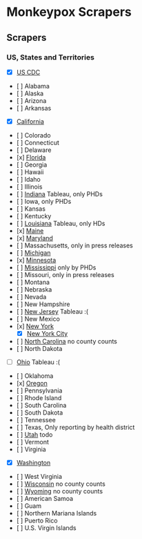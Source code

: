 # Monkeypox Scrapers

## Scrapers
### US, States and Territories

- [x] [US CDC](https://www.cdc.gov/wcms/vizdata/poxvirus/monkeypox/data/USmap_counts.csv)
- [ ] Alabama
- [ ] Alaska
- [ ] Arizona
- [ ] Arkansas
- [x] [California](https://www.cdph.ca.gov/Programs/CID/DCDC/Pages/Monkeypox-Data.aspx)
- [ ] Colorado
- [ ] Connecticut
- [ ] Delaware
- [x] [Florida](https://www.flhealthcharts.gov/ChartsReports/rdPage.aspx?rdReport=FrequencyMerlin.Frequency)
- [ ] Georgia
- [ ] Hawaii
- [ ] Idaho
- [ ] Illinois
- [ ] [Indiana](https://www.in.gov/health/erc/infectious-disease-epidemiology/diseases-and-conditions-resource-page/monkeypox/monkeypox-dashboard/) Tableau, only PHDs
- [ ] Iowa, only PHDs
- [ ] Kansas
- [ ] Kentucky
- [ ] [Louisiana](https://ldh.la.gov/page/monkeypox) Tableau, only HDs
- [x] [Maine](https://www.maine.gov/dhhs/mecdc/infectious-disease/epi/zoonotic/monkeypox.shtml#cases)
- [x] [Maryland](https://health.maryland.gov/phpa/OIDEOR/Pages/monkeypox.aspx)
- [ ] Massachusetts, only in press releases
- [ ] [Michigan](https://www.michigan.gov/mdhhs/keep-mi-healthy/communicablediseases/diseasesandimmunization/mpv)
- [x] [Minnesota](https://www.health.state.mn.us/diseases/monkeypox/stats/index.html)
- [ ] [Mississippi](https://msdh.ms.gov/msdhsite/_static/14,0,431.html) only by PHDs
- [ ] Missouri, only in press releases
- [ ] Montana
- [ ] Nebraska
- [ ] Nevada
- [ ] New Hampshire
- [ ] [New Jersey](https://dashboards.doh.nj.gov/views/mpxdailycount-publicdiscussion8aug2022pmserver/NJMPXDashboard?:showAppBanner=false&:display_count=n&:showVizHome=n&:origin=viz_share_link&:isGuestRedirectFromVizportal=y&:embed=y&_gl=1*142cvyw*_ga*MTM2NzM5MjU3Ni4xNjU5NTUyMDM5*_ga_5PWJJG6642*MTY2MDc0NzY3OC44LjAuMTY2MDc0NzY3OC4wLjAuMA..) Tableau :(
- [ ] New Mexico
- [x] [New York](https://www.health.ny.gov/diseases/communicable/zoonoses/monkeypox/)
  - [x] [New York City](https://raw.githubusercontent.com/nychealth/monkeypox-data/main/totals/summary-cases.csv)
- [ ] [North Carolina](https://www.ncdhhs.gov/divisions/public-health/monkeypox) no county counts
- [ ] North Dakota
- [ ] [Ohio](https://public.tableau.com/views/Monkeypox_16613580688470/Cases?:embed=y&:showVizHome=no) Tableau :(
- [ ] Oklahoma
- [x] [Oregon](https://www.oregon.gov/oha/ph/monkeypox/Pages/index.aspx)
- [ ] Pennsylvania
- [ ] Rhode Island
- [ ] South Carolina
- [ ] South Dakota
- [ ] Tennessee
- [ ] Texas, Only reporting by health district
- [ ] [Utah](https://epi.health.utah.gov/monkeypox/) todo
- [ ] Vermont
- [ ] Virginia
- [x] [Washington](https://doh.wa.gov/you-and-your-family/illness-and-disease-z/monkeypox/monkeypox-mpv-data)
- [ ] West Virginia
- [ ] [Wisconsin](https://www.dhs.wisconsin.gov/outbreaks/index.htm) no county counts
- [ ] [Wyoming](https://health.wyo.gov/publichealth/infectious-disease-epidemiology-unit/disease/monkeypox/) no county counts
- [ ] American Samoa
- [ ] Guam
- [ ] Northern Mariana Islands
- [ ] Puerto Rico
- [ ] U.S. Virgin Islands
